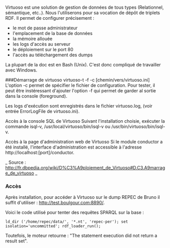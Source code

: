 Virtuoso est une solution de gestion de données de tous types (Relationnel, sémantique, etc..). Nous l'utiliserons
pour sa vocation de dépôt de triplets RDF.
Il permet de configurer précisement : 
 - le mot de passe administrateur
 - l'emplacement de la base de données
 - la mémoire allouée
 - les logs d'accès au serveur
 - le déploiement sur le port 80
 - l'accès au téléchargement des dumps

La plupart de la doc est en Bash (Unix). C'est donc compliqué de travailler avec Windows.

###Démarrage de virtuoso
virtuoso-t -f -c [chemin/vers/virtuoso.ini]
L'option -c permet de spécifier le fichier de configuration. Pour tester, il peut être instéressant d'ajouter l'option -f 
qui permet de garder al sortie dans la console (foreground).

Les logs d'exécution sont enregistrés dans le fichier virtuoso.log, (voir entrée ErrorLogFile de virtuoso.ini).


Accès à la console SQL de Virtuoso
Suivant l'installation choisie, exécuter la commande isql-v, /usr/local/virtuoso/bin/isql-v ou /usr/bin/virtuoso/bin/isql-v.


Accès à la page d'administration web de Virtuoso
Si le module conductor a été installé, l'interface d'administration est accessible 
à l'adresse http://localhost:[port]/conductor.

_ Source : http://fr.dbpedia.org/wiki/D%C3%A9ploiement_de_Virtuoso#D.C3.A9marrage_de_virtuoso _

### Accès

Après installation, pour accéder à Virtuoso sur le dump REPEC de Bruno il suffit d'utiliser : http://test.boulgour.com:8890/. 

Voici le code utilisé pour tenter des requêtes SPARQL sur la base :

` ld_dir ('/home/repec/data/', '*.nt', 'repec-per');
set isolation='uncommitted';
rdf_loader_run(); `

Toutefois, le moteur retourne : "The statement execution did not return a result set".


